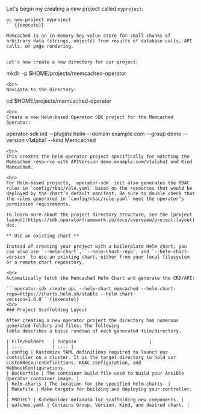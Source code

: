 Let's begin my creating a new project called `myproject`:

```
oc new-project myproject
```{{execute}}

Memcached is an in-memory key-value store for small chunks of arbitrary data (strings, objects) from results of database calls, API calls, or page rendering.


Let's now create a new directory for our project:

```
mkdir -p $HOME/projects/memcached-operator
```{{execute}}
<br>
Navigate to the directory:

```
cd $HOME/projects/memcached-operator
```{{execute}}
<br>
Create a new Helm-based Operator SDK project for the Memcached Operator:

```
operator-sdk init --plugins helm --domain example.com --group demo --version v1alpha1 --kind Memcached
```{{execute}}
<br>
This creates the helm-operator project specifically for watching the Memcached resource with APIVersion demo.example.com/v1alpha1 and Kind Memcached.

<br>
For Helm-based projects, `operator-sdk` init also generates the RBAC rules in `config/rbac/role.yaml` based on the resources that would be deployed by the chart’s default manifest. Be sure to double check that the rules generated in `config/rbac/role.yaml` meet the operator’s permission requirements.

To learn more about the project directory structure, see the [project layout](https://sdk.operatorframework.io/docs/overview/project-layout) doc.

** Use an existing chart **

Instead of creating your project with a boilerplate Helm chart, you can also use `--helm-chart`, `--helm-chart-repo`, and `--helm-chart-version` to use an existing chart, either from your local filesystem or a remote chart repository.

<br>
Automatically fetch the Memcached Helm Chart and generate the CRD/API:

```operator-sdk create api --helm-chart memcached --helm-chart-repo=https://charts.helm.sh/stable --helm-chart-version=1.0.0```{{execute}}
<br>
### Project Scaffolding Layout

After creating a new operator project the directory has numerous generated folders and files. The following
table describes a basic rundown of each generated file/directory.

| File/Folders   | Purpose                           |
| :---           | :--- |
| config | Kustomize YAML definitions required to launch our controller on a cluster. It is the target directory to hold our CustomResourceDefinitions, RBAC configuration, and WebhookConfigurations.
| Dockerfile | The container build file used to build your Ansible Operator container image. |
| helm-charts | The location for the specified helm-charts. |
| Makefile | Make targets for building and deploying your controller. |
| PROJECT | Kubebuilder metadata for scaffolding new components. |
| watches.yaml | Contains Group, Version, Kind, and desired chart. |
